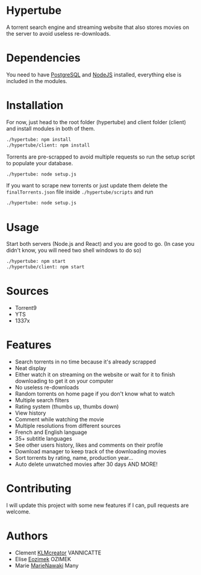 # Hypertube
A torrent search engine and streaming website that also stores movies on the server to avoid useless re-downloads.
# Dependencies
You need to have [PostgreSQL](https://wiki.postgresql.org/wiki/Homebrew) and [NodeJS](https://nodejs.org/en/) installed, everything else is included in the modules.
# Installation
For now, just head to the root folder (hypertube) and client folder (client) and install modules in both of them.
```bash
./hypertube: npm install
./hypertube/client: npm install
```
Torrents are pre-scrapped to avoid multiple requests so run the setup script to populate your database.
```bash
./hypertube: node setup.js
```
If you want to scrape new torrents or just update them delete the `finalTorrents.json` file inside `./hypertube/scripts` and run
```bash
./hypertube: node setup.js
```
# Usage
Start both servers (Node.js and React) and you are good to go. (In case you didn't know, you will need two shell windows to do so)
```bash
./hypertube: npm start
./hypertube/client: npm start
```
# Sources
* Torrent9
* YTS
* 1337x
# Features
* Search torrents in no time because it's already scrapped
* Neat display
* Either watch it on streaming on the website or wait for it to finish downloading to get it on your computer
* No useless re-downloads
* Random torrents on home page if you don't know what to watch
* Multiple search filters
* Rating system (thumbs up, thumbs down)
* View history
* Comment while watching the movie
* Multiple resolutions from different sources
* French and English language
* 35+ subtitle languages
* See other users history, likes and comments on their profile
* Download manager to keep track of the downloading movies
* Sort torrents by rating, name, production year...
* Auto delete unwatched movies after 30 days
AND MORE!
# Contributing
I will update this project with some new features if I can, pull requests are welcome.
# Authors
* Clement [KLMcreator](https://github.com/KLMcreator) VANNICATTE<br />
* Elise [Eozimek](https://github.com/Eozimek) OZIMEK<br />
* Marie [MarieNawaki](https://github.com/MarieNawaki) Many
